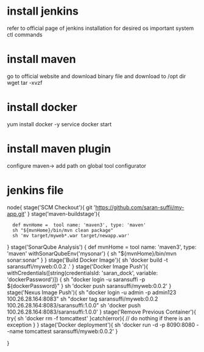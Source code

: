 # install jenkins
refer to official page of jenkins installation for desired os
important system ctl commands

# install maven
go to official website and download binary file and download to /opt dir
wget
tar -xvzf

# install docker
yum install docker -y
service docker start

# install maven plugin
configure maven-> add path on global tool configurator


# jenkins file
node{
   stage('SCM Checkout'){
     git 'https://github.com/saran-suffii/my-app.git'
   }
    stage('maven-buildstage'){

      def mvnHome =  tool name: 'maven3', type: 'maven'   
      sh "${mvnHome}/bin/mvn clean package"
	  sh 'mv target/myweb*.war target/newapp.war'
   }
   stage('SonarQube Analysis') {
	        def mvnHome =  tool name: 'maven3', type: 'maven'
	        withSonarQubeEnv('mysonar') { 
	          sh "${mvnHome}/bin/mvn sonar:sonar"
	        }
	    }
    stage('Build Docker Image'){
        sh 'docker build -t saransuffi/myweb:0.0.2 .'
   }
   stage('Docker Image Push'){
        withCredentials([string(credentialsId: 'saran_dock', variable: 'dockerPassword')]) {
            sh "docker login -u saransuffi -p ${dockerPassword}"
        }
    sh 'docker push saransuffi/myweb:0.0.2'
   }
    stage('Nexus Image Push'){
     sh "docker login -u admin -p admin123 100.26.28.164:8083"
     sh "docker tag saransuffi/myweb:0.0.2 100.26.28.164:8083/saransuffi:1.0.0"
     sh 'docker push 100.26.28.164:8083/saransuffi:1.0.0'
   }
   stage('Remove Previous Container'){
    	try{
	    	sh 'docker rm -f tomcattest'
    	}catch(error){
		//  do nothing if there is an exception
    	}
    }
    stage('Docker deployment'){
        sh 'docker run -d -p 8090:8080 --name tomcattest saransuffi/myweb:0.0.2' 
   }
   
}